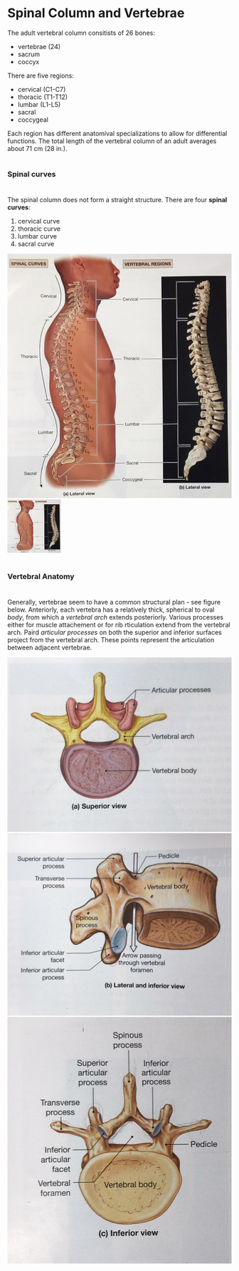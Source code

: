 # Spinal Column and Vertebrae

The adult vertebral column consitists of 26 bones:
	
- vertebrae (24)
- sacrum
- coccyx
	
There are five regions: 

- cervical (C1-C7)
- thoracic (T1-T12)
- lumbar (L1-L5)
- sacral
- coccygeal
	
Each region has different anatomival specializations to allow for differential functions. The total length of the vertebral column of an adult averages about 71 cm (28 in.).

#
### Spinal curves
#
 The spinal column does not form a straight structure. There are four **spinal curves**: 
 
 1) cervical curve
 2) thoracic curve
 3) lumbar curve
 4) sacral curve
 
 ![](./figures/vertebralcolumn.jpg "The Vertebral Column")
 <img src="./figures/vertebralcolumn.jpg"  width="120" height="120">

#
### Vertebral Anatomy
#
Generally, vertebrae seem to have a common structural plan - see figure below. Anteriorly, each vertebra has a relatively thick, spherical to oval *body*, from which a *vertebral arch* extends posteriorly. Various processes either for muscle attachement or for rib rticulation extend from the vertebral arch. Paird *articular processes* on both the superior and inferior surfaces project from the vertebral arch. These points represent the articulation between adjacent vertebrae.

![ ](./figures/vertebralanatomy_a.jpg  "Vertebral Anatomy a")
![ ](./figures/vertebralanatomy_b.jpg  "Vertebral Anatomy b")
![ ](./figures/vertebralanatomy_c.jpg "Vertebral Anatomy c" )
